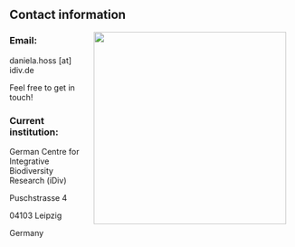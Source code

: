 ## Contact information


<img style="padding: 0 15px; float: right;" src="https://
hossdaniela.github.io/."  align="right" width="340">

### Email: 
daniela.hoss [at] idiv.de

Feel free to get in touch!



### Current institution: 
German Centre for Integrative Biodiversity Research (iDiv)

Puschstrasse 4

04103 Leipzig

Germany


